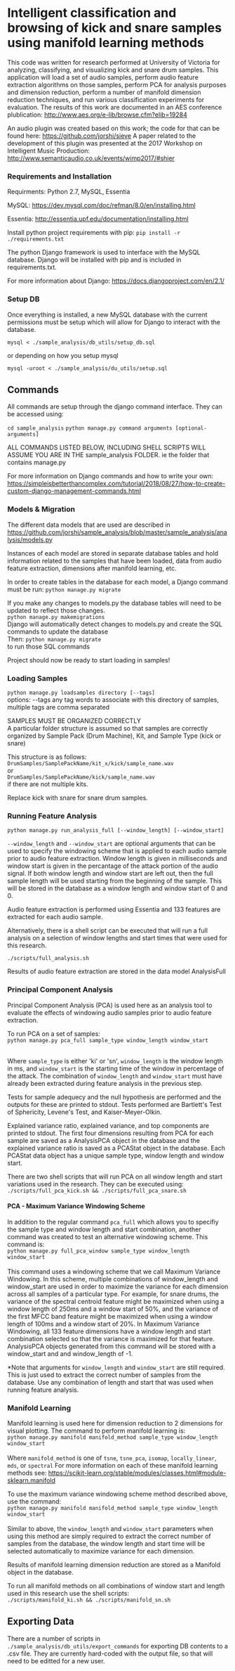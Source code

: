 # Intelligent classification and browsing of kick and snare samples using manifold learning methods
This code was written for research performed at University of Victoria for analyzing, classifying, and visualizing kick and snare drum samples. This application will load a set of audio samples, perform audio feature extraction algorithms on those samples, perform PCA for analysis purposes and dimension reduction, perform a number of manifold dimension reduction techniques, and run various classification experiments for evaluation. The results of this work are documented in an AES conference plublication: http://www.aes.org/e-lib/browse.cfm?elib=19284

An audio plugin was created based on this work; the code for that can be found here: https://github.com/jorshi/sieve
A paper related to the development of this plugin was presented at the 2017 Workshop on Intelligent Music Production: http://www.semanticaudio.co.uk/events/wimp2017/#shier

### Requirements and Installation

Requirments: Python 2.7, MySQL, Essentia

MySQL: https://dev.mysql.com/doc/refman/8.0/en/installing.html

Essentia: http://essentia.upf.edu/documentation/installing.html

Install python project requirements with pip:  `pip install -r ./requirements.txt`

The python Django framework is used to interface with the MySQL database. Django will be installed with pip
and is included in requirements.txt.

For more information about Django: https://docs.djangoproject.com/en/2.1/

### Setup DB

Once everything is installed, a new MySQL database with the current permissions must be setup
which will allow for Django to interact with the database.

`mysql < ./sample_analysis/db_utils/setup_db.sql`

or depending on how you setup mysql

`mysql -uroot < ./sample_analysis/du_utils/setup.sql`

## Commands

All commands are setup through the django command interface. They can be accessed using:

`cd sample_analysis`
`python manage.py command arguments [optional-arguments]`

ALL COMMANDS LISTED BELOW, INCLUDING SHELL SCRIPTS WILL ASSUME YOU ARE IN THE sample_analysis FOLDER. ie the folder that contains manage.py

For more information on Django commands and how to write your own: https://simpleisbetterthancomplex.com/tutorial/2018/08/27/how-to-create-custom-django-management-commands.html

### Models & Migration

The different data models that are used are described in https://github.com/jorshi/sample_analysis/blob/master/sample_analysis/analysis/models.py

Instances of each model are stored in separate database tables and hold information related to the samples
that have been loaded, data from audio feature extraction, dimensions after manifold learning, etc.

In order to create tables in the database for each model, a Django command must be run:
`python manage.py migrate`

If you make any changes to models.py the database tables will need to be updated to reflect those changes. <br />
`python manage.py makemigrations` <br />
Django will automatically detect changes to models.py and create the SQL commands to update the database <br />
Then: `python manage.py migrate` <br />
to run those SQL commands

Project should now be ready to start loading in samples!

### Loading Samples

`python manage.py loadsamples directory [--tags]` <br />
  options:
    --tags any tag words to associate with this directory of samples, multiple tags are comma separated

SAMPLES MUST BE ORGANIZED CORRECTLY <br />
A particular folder structure is assumed so that samples are correctly organized by Sample Pack (Drum Machine), Kit, and Sample Type (kick or snare)

This structure is as follows:
`DrumSamples/SamplePackName/kit_x/kick/sample_name.wav`<br />
or<br />
`DrumSamples/SamplePackName/kick/sample_name.wav`<br />
if there are not multiple kits.

Replace kick with snare for snare drum samples.

### Running Feature Analysis

`python manage.py run_analysis_full [--window_length] [--window_start]`

`--window_length` and `--window_start` are optional arguments that can be used to specify
the windowing scheme that is applied to each audio sample prior to audio feature extraction.
Window length is given in milliseconds and window start is given in the percantage of the attack
portion of the audio signal. If both window length and window start are left out, then the full
sample length will be used starting from the beginning of the sample. This will be stored
in the database as a window length and window start of 0 and 0.

Audio feature extraction is performed using Essentia and 133 features are extracted for each audio sample.

Alternatively, there is a shell script can be executed that will run a full analysis on a selection
of window lengths and start times that were used for this research.

`./scripts/full_analysis.sh`

Results of audio feature extraction are stored in the data model AnalysisFull

### Principal Component Analysis

Principal Component Analysis (PCA) is used here as an analysis tool to evaluate the effects of windowing audio samples prior to audio feature extraction.

To run PCA on a set of samples: <br/>
`python manage.py pca_full sample_type window_length window_start`<br/><br/>

Where `sample_type` is either 'ki' or 'sn', `window_length` is the window length in ms, and `window_start` is the starting time of the window in percentage of the attack. The combination of `window_length` and `window_start` must have already been extracted during feature analysis in the previous step.

Tests for sample adequecy and the null hypothesis are performed and the outputs for these are printed to stdout. Tests performed are Bartlett's Test of Sphericity, Levene's Test, and Kaiser-Meyer-Olkin.

Explained variance ratio, explained variance, and top components are printed to stdout. The first four dimensions resulting from PCA for each sample are saved as a AnalysisPCA object in the database and the explained variance ratio is saved as a PCAStat object in the database. Each PCAStat data object has a unique sample type, window length and window start. 

There are two shell scripts that will run PCA on all window length and start variations used in the research. They can be executed using:
`./scripts/full_pca_kick.sh && ./scripts/full_pca_snare.sh`

#### PCA - Maximum Variance Windowing Scheme
In addition to the regular command `pca_full` which allows you to specifiy the sample type and window length and start combination, another command was created to test an alternative windowing scheme. This command is: <br />
`python manage.py full_pca_window sample_type window_length window_start` <br /><br />
This command uses a windowing scheme that we call Maximum Variance Windowing. In this scheme, multiple combinations of window_length and window_start are used in order to maximize the variance for each dimension across all samples of a particular type. For example, for snare drums, the variance of the spectral centroid feature might be maximized when using a window length of 250ms and a window start of 50%, and the variance of the first MFCC band feature might be maximized when using a window length of 100ms and a window start of 20%. In Maximum Variance Windowing, all 133 feature dimensions have a window length and start combination selected so that the variance is maximized for that feature. AnalysisPCA objects generated from this command will be stored with a window_start and and window_length of -1. 

*Note that arguments for `window_length` and `window_start` are still required. This is just used to extract the correct number of samples from the database. Use any combination of length and start that was used when running feature analysis.

### Manifold Learning
Manifold learning is used here for dimension reduction to 2 dimensions for visual plotting. The command to perform manifold learning is: <br />
`python manage.py manifold manifold_method sample_type window_length window_start`<br /><br />
Where `manifold_method` is one of `tsne`, `tsne_pca`, `isomap`, `locally_linear`, `mds`, or `spectral`
For more information on each of these manifold learning methods see: https://scikit-learn.org/stable/modules/classes.html#module-sklearn.manifold

To use the maximum variance windowing scheme method described above, use the command:<br/>
`python manage.py manifold manifold_method sample_type window_length window_start`<br /><br />
Similar to above, the `window_length` and `window_start` parameters when using this method are simply required to extract the correct number of samples from the database, the window length and start time will be selected automatically to maximize variance for each dimension.

Results of manifold learning dimension reduction are stored as a Manifold object in the database.

To run all manifold methods on all combinations of window start and length used in this research use the shell scripts:<br />
`./scripts/manifold_ki.sh && ./scripts/manifold_sn.sh` <br/>

## Exporting Data

There are a number of scripts in `./sample_analysis/db_utils/export_commands` for exporting DB contents to a .csv file. They are currently hard-coded with the output file, so that will need to be editted for a new user.







